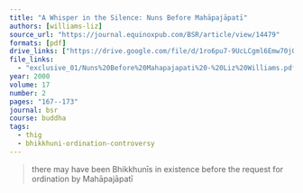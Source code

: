 ```yaml
---
title: "A Whisper in the Silence: Nuns Before Mahāpajāpatī"
authors: [williams-liz]
source_url: "https://journal.equinoxpub.com/BSR/article/view/14479"
formats: [pdf]
drive_links: ["https://drive.google.com/file/d/1ro6pu7-9UcLCgml6Emw70jO5F0ksPlZ1/view?usp=drivesdk"]
file_links:
  - "exclusive_01/Nuns%20Before%20Mahapajapati%20-%20Liz%20Williams.pdf"
year: 2000
volume: 17
number: 2
pages: "167--173"
journal: bsr
course: buddha
tags:
  - thig
  - bhikkhuni-ordination-controversy
---
```


> there may have been Bhikkhunīs in existence before the request for ordination by Mahāpajāpatī

